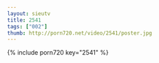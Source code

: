 ```yaml
--- 
layout: sieutv
title: 2541
tags: ["002"]
thumb: http://porn720.net/video/2541/poster.jpg
---
```

{% include porn720 key="2541" %} 
